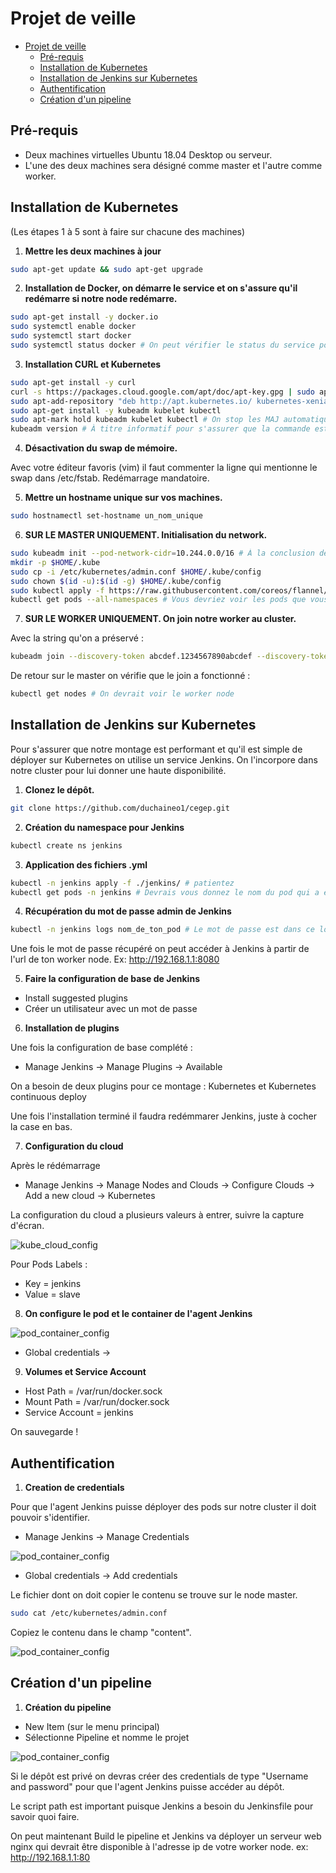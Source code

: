 # Projet de veille 
- [Projet de veille](#projet-de-veille)
  * [Pré-requis](#pr--requis)
  * [Installation de Kubernetes](#installation-de-kubernetes)
  * [Installation de Jenkins sur Kubernetes](#installation-de-jenkins-sur-kubernetes)
  * [Authentification](#authentification)
  * [Création d'un pipeline](#création-d-un-pipeline)
## Pré-requis

- Deux machines virtuelles Ubuntu 18.04 Desktop ou serveur. 
- L'une des deux machines sera désigné comme master et l'autre comme worker. 

## Installation de Kubernetes
(Les étapes 1 à 5 sont à faire sur chacune des machines)
1. **Mettre les deux machines à jour**

```bash
sudo apt-get update && sudo apt-get upgrade
```

2. **Installation de Docker, on démarre le service et on s'assure qu'il redémarre si notre node redémarre.**

```bash
sudo apt-get install -y docker.io
sudo systemctl enable docker
sudo systemctl start docker
sudo systemctl status docker # On peut vérifier le status du service pour être certain
```
3. **Installation CURL et Kubernetes**

```bash
sudo apt-get install -y curl
curl -s https://packages.cloud.google.com/apt/doc/apt-key.gpg | sudo apt-key add
sudo apt-add-repository "deb http://apt.kubernetes.io/ kubernetes-xenial main"
sudo apt-get install -y kubeadm kubelet kubectl
sudo apt-mark hold kubeadm kubelet kubectl # On stop les MAJ automatique de ces services 
kubeadm version # À titre informatif pour s'assurer que la commande est fonctionnelle. 
```

4. **Désactivation du swap de mémoire.**

Avec votre éditeur favoris (vim) il faut commenter la ligne qui mentionne le swap dans /etc/fstab. 
Redémarrage mandatoire. 

5. **Mettre un hostname unique sur vos machines.**

```bash
sudo hostnamectl set-hostname un_nom_unique
```

6. **SUR LE MASTER UNIQUEMENT. Initialisation du network.**

```bash
sudo kubeadm init --pod-network-cidr=10.244.0.0/16 # À la conclusion de la commande une string nous est fournis, à garder. 
mkdir -p $HOME/.kube
sudo cp -i /etc/kubernetes/admin.conf $HOME/.kube/config
sudo chown $(id -u):$(id -g) $HOME/.kube/config
sudo kubectl apply -f https://raw.githubusercontent.com/coreos/flannel/master/Documentation/kube-flannel.yml # Ces pods vont s'occuper du networking entre nos nodes/pods
kubectl get pods --all-namespaces # Vous devriez voir les pods que vous venez de créer en création
```
7. **SUR LE WORKER UNIQUEMENT. On join notre worker au cluster.**

Avec la string qu'on a préservé : 

```bash
kubeadm join --discovery-token abcdef.1234567890abcdef --discovery-token-ca-cert-hash sha256:1234..cdef 1.2.3.4:6443
```

De retour sur le master on vérifie que le join a fonctionné :

```bash
kubectl get nodes # On devrait voir le worker node 
```

## Installation de Jenkins sur Kubernetes

Pour s'assurer que notre montage est performant et qu'il est simple de déployer sur Kubernetes on utilise un service Jenkins. On l'incorpore dans notre cluster pour lui donner une haute disponibilité. 

1. **Clonez le dépôt.**

```bash
git clone https://github.com/duchaineo1/cegep.git
```

2. **Création du namespace pour Jenkins**

```bash
kubectl create ns jenkins 
```

3. **Application des fichiers .yml**

```bash
kubectl -n jenkins apply -f ./jenkins/ # patientez 
kubectl get pods -n jenkins # Devrais vous donnez le nom du pod qui a été produit 
```

4. **Récupération du mot de passe admin de Jenkins**

```bash
kubectl -n jenkins logs nom_de_ton_pod # Le mot de passe est dans ce log 
```

Une fois le mot de passe récupéré on peut accéder à Jenkins à partir de l'url de ton worker node. 
Ex: http://192.168.1.1:8080

5. **Faire la configuration de base de Jenkins**

- Install suggested plugins 
- Créer un utilisateur avec un mot de passe 

6. **Installation de plugins**

Une fois la configuration de base complété : 

- Manage Jenkins -> Manage Plugins -> Available

On a besoin de deux plugins pour ce montage : Kubernetes et Kubernetes continuous deploy 

Une fois l'installation terminé il faudra redémmarer Jenkins, juste à cocher la case en bas. 

7. **Configuration du cloud**

Après le rédémarrage 

- Manage Jenkins -> Manage Nodes and Clouds -> Configure Clouds -> Add a new cloud -> Kubernetes 

La configuration du cloud a plusieurs valeurs à entrer, suivre la capture d'écran. 

![kube_cloud_config](https://github.com/duchaineo1/cegep/blob/master/image/Kube_cloud.png?raw=true)

Pour Pods Labels : 

- Key = jenkins 
- Value = slave 

8. **On configure le pod et le container de l'agent Jenkins**

![pod_container_config](https://github.com/duchaineo1/cegep/blob/master/image/pod_container.png?raw=true)

 - Global credentials -> 

9. **Volumes et Service Account**

- Host Path = /var/run/docker.sock
- Mount Path = /var/run/docker.sock
- Service Account = jenkins

On sauvegarde ! 

## Authentification 

1. **Creation de credentials**

Pour que l'agent Jenkins puisse déployer des pods sur notre cluster il doit pouvoir s'identifier. 

- Manage Jenkins -> Manage Credentials 

![pod_container_config](https://github.com/duchaineo1/cegep/blob/master/image/credentials_config1.png?raw=true)

 - Global credentials -> Add credentials 
 
 Le fichier dont on doit copier le contenu se trouve sur le node master.
 
 ```bash
 sudo cat /etc/kubernetes/admin.conf
 ```
 Copiez le contenu dans le champ "content".

![pod_container_config](https://github.com/duchaineo1/cegep/blob/master/image/kubeconfig.png?raw=true)


## Création d'un pipeline 

1. **Création du pipeline**

- New Item (sur le menu principal)
- Sélectionne Pipeline et nomme le projet 

![pod_container_config](https://github.com/duchaineo1/cegep/blob/master/image/pipeline_config.png?raw=true)

Si le dépôt est privé on devras créer des credentials de type "Username and password" pour que l'agent Jenkins puisse accéder au dépôt. 

Le script path est important puisque Jenkins a besoin du Jenkinsfile pour savoir quoi faire. 

On peut maintenant Build le pipeline et Jenkins va déployer un serveur web nginx qui devrait être disponible à l'adresse ip de votre worker node. ex: http://192.168.1.1:80 


